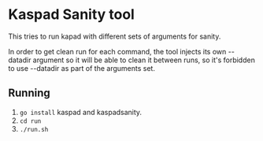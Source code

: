 # Kaspad Sanity tool
This tries to run kapad with different sets of arguments for sanity.

In order to get clean run for each command, the tool injects its own --datadir
argument so it will be able to clean it between runs, so it's forbidden to use
--datadir as part of the arguments set.

## Running
 1. `go install` kaspad and kaspadsanity.
 2. `cd run`
 3. `./run.sh`


